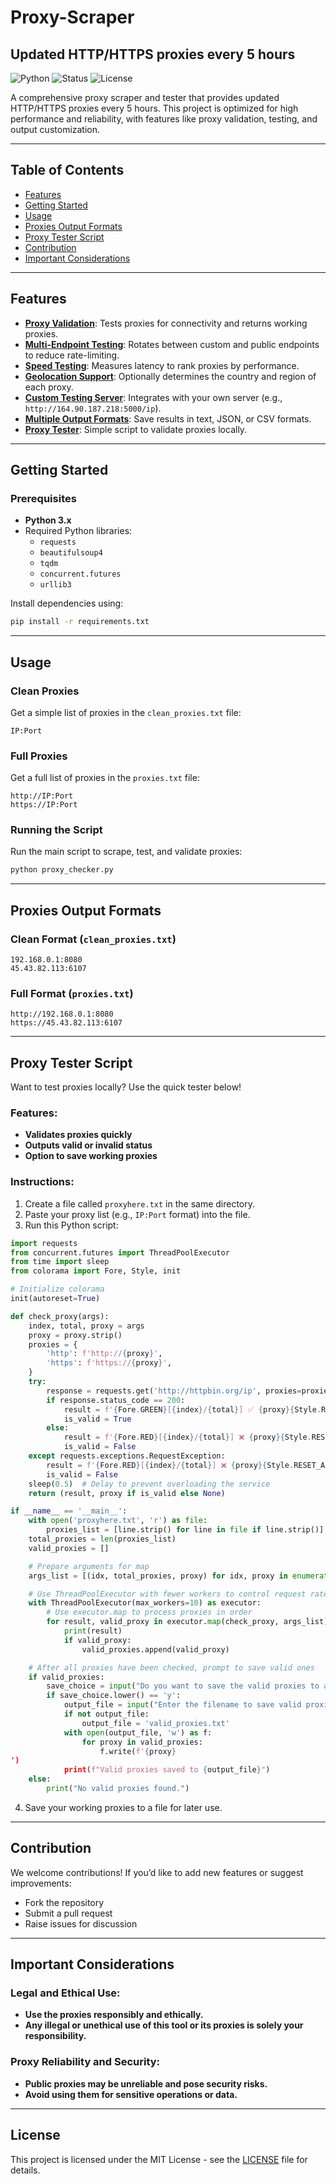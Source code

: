 
# Proxy-Scraper
Updated HTTP/HTTPS proxies every 5 hours
---
![Python](https://img.shields.io/badge/Python-3.x-blue)
![Status](https://img.shields.io/badge/Status-Active-green)
![License](https://img.shields.io/badge/License-MIT-brightgreen)

A comprehensive proxy scraper and tester that provides updated HTTP/HTTPS proxies every 5 hours. This project is optimized for high performance and reliability, with features like proxy validation, testing, and output customization.

---

## Table of Contents
- [Features](#features)
- [Getting Started](#getting-started)
- [Usage](#usage)
- [Proxies Output Formats](#proxies-output-formats)
- [Proxy Tester Script](#proxy-tester-script)
- [Contribution](#contribution)
- [Important Considerations](#important-considerations)

---

## Features

- **[Proxy Validation](#)**: Tests proxies for connectivity and returns working proxies.
- **[Multi-Endpoint Testing](#)**: Rotates between custom and public endpoints to reduce rate-limiting.
- **[Speed Testing](#)**: Measures latency to rank proxies by performance.
- **[Geolocation Support](#)**: Optionally determines the country and region of each proxy.
- **[Custom Testing Server](#)**: Integrates with your own server (e.g., `http://164.90.187.218:5000/ip`).
- **[Multiple Output Formats](#proxies-output-formats)**: Save results in text, JSON, or CSV formats.
- **[Proxy Tester](#proxy-tester-script)**: Simple script to validate proxies locally.

---

## Getting Started

### Prerequisites
- **Python 3.x**
- Required Python libraries:
  - `requests`
  - `beautifulsoup4`
  - `tqdm`
  - `concurrent.futures`
  - `urllib3`

Install dependencies using:
```bash
pip install -r requirements.txt
```

---

## Usage

### Clean Proxies
Get a simple list of proxies in the `clean_proxies.txt` file:
```
IP:Port
```

### Full Proxies
Get a full list of proxies in the `proxies.txt` file:
```
http://IP:Port
https://IP:Port
```

### Running the Script
Run the main script to scrape, test, and validate proxies:
```bash
python proxy_checker.py
```

---

## Proxies Output Formats

### Clean Format (`clean_proxies.txt`)
```
192.168.0.1:8080
45.43.82.113:6107
```

### Full Format (`proxies.txt`)
```
http://192.168.0.1:8080
https://45.43.82.113:6107
```

---

## Proxy Tester Script

Want to test proxies locally? Use the quick tester below! 

### Features:
- **Validates proxies quickly**
- **Outputs valid or invalid status**
- **Option to save working proxies**

### Instructions:
1. Create a file called `proxyhere.txt` in the same directory.
2. Paste your proxy list (e.g., `IP:Port` format) into the file.
3. Run this Python script:

```python
import requests
from concurrent.futures import ThreadPoolExecutor
from time import sleep
from colorama import Fore, Style, init

# Initialize colorama
init(autoreset=True)

def check_proxy(args):
    index, total, proxy = args
    proxy = proxy.strip()
    proxies = {
        'http': f'http://{proxy}',
        'https': f'https://{proxy}',
    }
    try:
        response = requests.get('http://httpbin.org/ip', proxies=proxies, timeout=5)
        if response.status_code == 200:
            result = f'{Fore.GREEN}[{index}/{total}] ✅ {proxy}{Style.RESET_ALL}'
            is_valid = True
        else:
            result = f'{Fore.RED}[{index}/{total}] ❌ {proxy}{Style.RESET_ALL}'
            is_valid = False
    except requests.exceptions.RequestException:
        result = f'{Fore.RED}[{index}/{total}] ❌ {proxy}{Style.RESET_ALL}'
        is_valid = False
    sleep(0.5)  # Delay to prevent overloading the service
    return (result, proxy if is_valid else None)

if __name__ == '__main__':
    with open('proxyhere.txt', 'r') as file:
        proxies_list = [line.strip() for line in file if line.strip()]
    total_proxies = len(proxies_list)
    valid_proxies = []

    # Prepare arguments for map
    args_list = [(idx, total_proxies, proxy) for idx, proxy in enumerate(proxies_list, start=1)]

    # Use ThreadPoolExecutor with fewer workers to control request rate
    with ThreadPoolExecutor(max_workers=10) as executor:
        # Use executor.map to process proxies in order
        for result, valid_proxy in executor.map(check_proxy, args_list):
            print(result)
            if valid_proxy:
                valid_proxies.append(valid_proxy)

    # After all proxies have been checked, prompt to save valid ones
    if valid_proxies:
        save_choice = input("Do you want to save the valid proxies to a file? (y/n): ")
        if save_choice.lower() == 'y':
            output_file = input("Enter the filename to save valid proxies (default: valid_proxies.txt): ").strip()
            if not output_file:
                output_file = 'valid_proxies.txt'
            with open(output_file, 'w') as f:
                for proxy in valid_proxies:
                    f.write(f'{proxy}
')
            print(f"Valid proxies saved to {output_file}")
    else:
        print("No valid proxies found.")
```

4. Save your working proxies to a file for later use.

---

## Contribution

We welcome contributions! If you’d like to add new features or suggest improvements:
- Fork the repository
- Submit a pull request
- Raise issues for discussion

---

## Important Considerations

### Legal and Ethical Use:
- **Use the proxies responsibly and ethically.**
- **Any illegal or unethical use of this tool or its proxies is solely your responsibility.**

### Proxy Reliability and Security:
- **Public proxies may be unreliable and pose security risks.**
- **Avoid using them for sensitive operations or data.**

---

## License

This project is licensed under the MIT License - see the [LICENSE](LICENSE) file for details.
